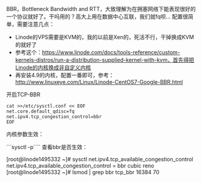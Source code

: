 BBR，Bottleneck Bandwidth and RTT，大致理解为在拥塞网络下能表现很好的一个协议就好了。干吗用的？高大上用在数据中心互联，我们就fq呗...
配置很简单，需要注意几点：
- Linode的VPS需要是KVM的，我的以前是Xen的，死活不行，干掉换成KVM的就好了
- 参考这个：https://www.linode.com/docs/tools-reference/custom-kernels-distros/run-a-distribution-supplied-kernel-with-kvm，首先得把Linode的内核换成非自定义内核
- 再安装4.9的内核，配置一番即可，参考：http://www.linuxeye.com/Linux/Linode-CentOS7-Google-BBR.html

开启TCP-BBR
```
cat >>/etc/sysctl.conf << EOF
net.core.default_qdisc=fq
net.ipv4.tcp_congestion_control=bbr
EOF
```
内核参数生效：

```sysctl -p````
查看bbr是否生效：

[root@linode1495332 ~]# sysctl net.ipv4.tcp_available_congestion_control
net.ipv4.tcp_available_congestion_control = bbr cubic reno
[root@linode1495332 ~]# lsmod | grep bbr
tcp_bbr                16384  70